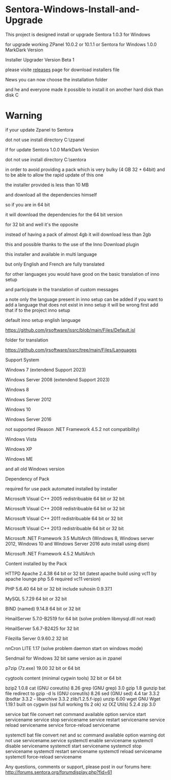 # Sentora-Windows-Install-and-Upgrade
This project is designed install or upgrade Sentora 1.0.3 for Windows

for upgrade working ZPanel 10.0.2 or 10.1.1 or Sentora for Windows 1.0.0 MarkDark Version

Installer Upgrader Version Beta 1

please visite <a href="../../releases/">releases</a> page for download installers file

News you can now choose the installation folder

and he and everyone made it possible to install it on another hard disk than disk C

# Warning

if your update Zpanel to Sentora

dot not use install directory C:\zpanel

if for update Sentora 1.0.0 MarkDark Version

dot not use install directory C:\sentora

in order to avoid providing a pack which is very bulky (4 GB 32 + 64bit) and to be able to allow the rapid update of this one

the installer provided is less than 10 MB

and download all the dependencies himself

so if you are in 64 bit

it will download the dependencies for the 64 bit version

for 32 bit and well it's the opposite

instead of having a pack of almost 4gb it will download less than 2gb

this and possible thanks to the use of the Inno Download plugin

this installer and available in multi language

but only English and French are fully translated

for other languages you would have good on the basic translation of inno setup

and participate in the translation of custom messages

a note only the language present in inno setup can be added if you want to add a language that does not exist in inno setup it will be wrong first add that if to the project inno setup

default inno setup english language

https://github.com/jrsoftware/issrc/blob/main/Files/Default.isl

folder for translation

https://github.com/jrsoftware/issrc/tree/main/Files/Languages

Support System

Windows 7 (extendend Support 2023)

Windows Server 2008 (extendend Support 2023)

Windows 8

Windows Server 2012

Windows 10

Windows Server 2016

not supported (Reason .NET Framework 4.5.2 not compatibility)

Windows Vista

Windows XP

Windows ME

and all old Windows version

Dependency of Pack

required for use pack automated installed by installer

Microsoft Visual C++ 2005 redistribuable 64 bit or 32 bit

Microsoft Visual C++ 2008 redistribuable 64 bit or 32 bit

Microsoft Visual C++ 2011 redistribuable 64 bit or 32 bit

Microsoft Visual C++ 2013 redistribuable 64 bit or 32 bit

Microsoft .NET Framework 3.5 MultiArch (Windows 8, Windows server 2012, Windows 10 and Windows Server 2016 auto install using dism)

Microsoft .NET Framework 4.5.2 MultiArch

Content installed by the Pack

HTTPD Apache 2.4.38 64 bit or 32 bit (latest apache build using vc11 by apache lounge php 5.6 required vc11 version)

PHP 5.6.40 64 bit or 32 bit include suhosin 0.9.37.1

MySQL 5.7.29 64 bit or 32 bit

BIND (named) 9.14.8 64 bit or 32 bit

HmailServer 5.7.0-B2519 for 64 bit (solve problem libmysql.dll not read)

HmailServer 5.6.7-B2425 for 32 bit

Filezilla Server 0.9.60.2 32 bit

nnCron LITE 1.17 (solve problem daemon start on windows mode)

Sendmail for Windows 32 bit same version as in zpanel

p7zip (7z.exe) 19.00 32 bit or 64 bit

cygtools content (minimal cygwin tools) 32 bit or 64 bit

bzip2 1.0.8 
cat (GNU coreutils) 8.26
grep (GNU grep) 3.0
gzip 1.8
gunzip bat file redirect to gzip -d
ls (GNU coreutils) 8.26
sed (GNU sed) 4.4
tar 3.3.2 (bsdtar 3.3.2 - libarchive 3.3.2 zlib/1.2.5.f-ipp)
unzip 6.00
wget GNU Wget 1.19.1 built on cygwin (ssl full working tls 2 ok)
xz (XZ Utils) 5.2.4
zip 3.0

service bat file convert net command
available option
service start servicename
service stop servicename
service restart servicename
service reload servicename
service force-reload servicename


systemctl bat file convert net and sc command
available option
warning dot not use servicename.service
systemctl enable servicename
systemctl disable servicename
systemctl start servicename
systemctl stop servicename
systemctl restart servicename
systemctl reload servicename
systemctl force-reload servicename


Any questions, comments or support, please post in our forums here: http://forums.sentora.org/forumdisplay.php?fid=61

